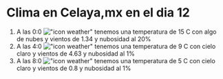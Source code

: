 # Clima en Celaya,mx en el dia 12

1. A las 0:0 !["icon weather"](http://openweathermap.org/img/w/02n.png) tenemos una temperatura de 15 C con algo de nubes y  vientos de 1.34 y nubosidad al 20%
1. A las 4:0 !["icon weather"](http://openweathermap.org/img/w/01n.png) tenemos una temperatura de 9 C con cielo claro y  vientos de 4.63 y nubosidad al 1%
1. A las 8:0 !["icon weather"](http://openweathermap.org/img/w/01d.png) tenemos una temperatura de 5 C con cielo claro y  vientos de 0.8 y nubosidad al 1%
